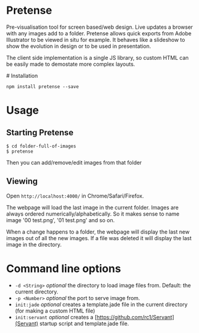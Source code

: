 # Pretense

Pre-visualisation tool for screen based/web design. Live updates a browser with any images add to a folder. Pretense allows quick exports from Adobe Illustrator to be viewed in situ for example. It behaves like a slideshow to show the evolution in design or to be used in presentation.

The client side implementation is a single JS library, so custom HTML can be easily made to demostate more complex layouts.

# Installation

    npm install pretense --save

# Usage

## Starting Pretense

    $ cd folder-full-of-images
    $ pretense

Then you can add/remove/edit images from that folder 

## Viewing

Open `http://localhost:4000/` in Chrome/Safari/Firefox. 

The webpage will load the last image in the current folder. Images are always ordered numerically/alphabetically. So it makes sense to name image '00 test.png', '01 test.png' and so on.

When a change happens to a folder, the webpage will display the last new images out of all the new images. If a file was deleted it will display the last image in the directory.

# Command line options

* `-d <String>` _optional_ the directory to load image files from. Default: the current directory.
* `-p <Number>` _optional_ the port to serve image from.
* `init:jade` _optional_ creates a template.jade file in the current directory (for making a custom HTML file)
* `init:servant` _optional_ creates a [https://github.com/rc1/Servant](Servant) startup script and template.jade file.

